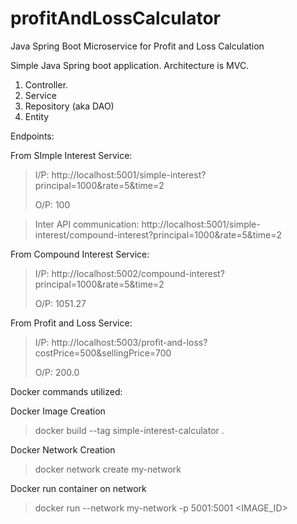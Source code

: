 # profitAndLossCalculator
Java Spring Boot Microservice for Profit and Loss Calculation

Simple Java Spring boot application.
Architecture is MVC.
1. Controller.
2. Service
3. Repository (aka DAO)
4. Entity

Endpoints:

From SImple Interest Service:

> I/P: http://localhost:5001/simple-interest?principal=1000&rate=5&time=2
>
> O/P: 100

> Inter API communication: http://localhost:5001/simple-interest/compound-interest?principal=1000&rate=5&time=2


From Compound Interest Service:

> I/P: http://localhost:5002/compound-interest?principal=1000&rate=5&time=2
>
> O/P: 1051.27

From Profit and Loss Service:

> I/P: http://localhost:5003/profit-and-loss?costPrice=500&sellingPrice=700
>
> O/P: 200.0

Docker commands utilized:

Docker Image Creation
> docker build --tag simple-interest-calculator .

Docker Network Creation
> docker network create my-network

Docker run container on network
> docker run --network my-network -p 5001:5001 <IMAGE_ID>
